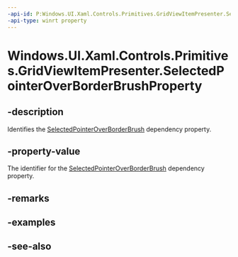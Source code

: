 ```yaml
---
-api-id: P:Windows.UI.Xaml.Controls.Primitives.GridViewItemPresenter.SelectedPointerOverBorderBrushProperty
-api-type: winrt property
---
```


<!-- Property syntax
public Windows.UI.Xaml.DependencyProperty SelectedPointerOverBorderBrushProperty { get; }
-->

# Windows.UI.Xaml.Controls.Primitives.GridViewItemPresenter.SelectedPointerOverBorderBrushProperty

## -description
Identifies the [SelectedPointerOverBorderBrush](gridviewitempresenter_selectedpointeroverborderbrush.md) dependency property.



## -property-value
The identifier for the [SelectedPointerOverBorderBrush](gridviewitempresenter_selectedpointeroverborderbrush.md) dependency property.

## -remarks

## -examples

## -see-also
